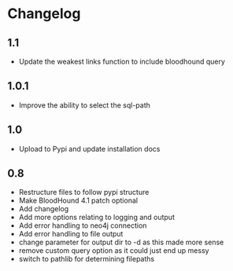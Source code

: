 # Changelog

## 1.1
- Update the weakest links function to include bloodhound query

## 1.0.1
- Improve the ability to select the sql-path

## 1.0
- Upload to Pypi and update installation docs

## 0.8
- Restructure files to follow pypi structure
- Make BloodHound 4.1 patch optional
- Add changelog
- Add more options relating to logging and output
- Add error handling to neo4j connection
- Add error handling to file output
- change parameter for output dir to -d as this made more sense
- remove custom query option as it could just end up messy
- switch to pathlib for determining filepaths